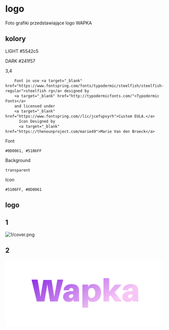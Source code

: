 # logo
Foto grafiki przedstawiające logo WAPKA

## kolory

LIGHT
#5542c5

DARK
#241f57


3,4


        Font in use <a target="_blank" href="https://www.fontspring.com/fonts/typodermic/steelfish/steelfish-regular">steelfish rg</a> designed by
        <a target="_blank" href="http://typodermicfonts.com/">Typodermic Fonts</a>
        and licensed under
        <a target="_blank" href="https://www.fontspring.com//lic/jcefupvyrh">Custom EULA.</a>
          Icon Designed by
          <a target="_blank" href="https://thenounproject.com/marie49">Marie Van den Broeck</a>
          
Font
  
    #0D0061, #5106FF


Background
  
    transparent

Icon
  
    #5106FF, #0D0061
    
    
## logo


## 1
![1/cover.png](1/default.png)

## 2
![2/cover.png](2/cover.png)
